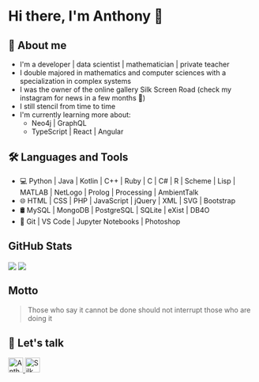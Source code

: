 # Hi there, I'm Anthony 👋

## 👀 About me

- I'm a developer | data scientist | mathematician | private teacher
- I double majored in mathematics and computer sciences with a specialization in complex systems
- I was the owner of the online gallery Silk Screen Road (check my instagram for news in a few months 🤫) 
- I still stencil from time to time
- I'm currently learning more about:
    - Neo4j | GraphQL
    - TypeScript | React | Angular

## 🛠️ Languages and Tools

- 💻    Python | Java | Kotlin | C++ | Ruby | C | C# | R | Scheme | Lisp | MATLAB | NetLogo | Prolog | Processing | AmbientTalk
- 🌐    HTML | CSS | PHP | JavaScript | jQuery | XML | SVG | Bootstrap 
- 🛢    MySQL | MongoDB | PostgreSQL | SQLite | eXist | DB4O
- 🔧    Git | VS Code | Jupyter Notebooks | Photoshop

## GitHub Stats

<img align="center" src="https://github-readme-stats.vercel.app/api?username=antjacquemin&show_icons=true&hide_border=true&count_private=true" />
<img align="center" src="https://github-readme-stats.vercel.app/api/top-langs/?username=antjacquemin&langs_count=8&layout=compact&hide_border=true&hide=jupyter%20notebook,html" />

## Motto

> Those who say it cannot be done should not interrupt those who are doing it

## 💬 Let's talk

<a href="https://www.linkedin.com/in/anthony-jacquemin/">
    <img src="https://www.vectorlogo.zone/logos/linkedin/linkedin-icon.svg" alt="Anthony Jacquemin's LinkedIn Profile" height="30" width="30">
</a>
<a href="https://www.instagram.com/silkscreenroad/">
    <img src="https://www.vectorlogo.zone/logos/instagram/instagram-icon.svg" alt="Silk Screen Road's Instagram Profile" height="30" width="30">
</a>